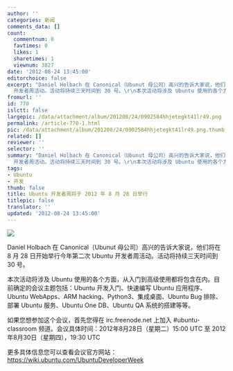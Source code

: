 ```yaml
---
author: ''
categories: 新闻
comments_data: []
count:
  commentnum: 0
  favtimes: 0
  likes: 1
  sharetimes: 1
  viewnum: 3827
date: '2012-08-24 13:45:00'
editorchoice: false
excerpt: "Daniel Holbach 在 Canonical（Ubunut 母公司）高兴的告诉大家说，他们将在 8 月 28 日开始举行今年第二次 Ubuntu
  开发者周活动。活动将持续三天时间到 30 号。\r\n本次活动将涉及 Ubuntu 使用的各个方面，从入门到高级 ..."
fromurl: ''
id: 770
islctt: false
largepic: /data/attachment/album/201208/24/0902584hhjetegkt41lr49.png
permalink: /article-770-1.html
pic: /data/attachment/album/201208/24/0902584hhjetegkt41lr49.png.thumb.jpg
related: []
reviewer: ''
selector: ''
summary: "Daniel Holbach 在 Canonical（Ubunut 母公司）高兴的告诉大家说，他们将在 8 月 28 日开始举行今年第二次 Ubuntu
  开发者周活动。活动将持续三天时间到 30 号。\r\n本次活动将涉及 Ubuntu 使用的各个方面，从入门到高级 ..."
tags:
- Ubuntu
- 开发
thumb: false
title: Ubuntu 开发者周将于 2012 年 8 月 28 日举行
titlepic: false
translator: ''
updated: '2012-08-24 13:45:00'
---
```


![](/data/attachment/album/201208/24/0902584hhjetegkt41lr49.png)


Daniel Holbach 在 Canonical（Ubunut 母公司）高兴的告诉大家说，他们将在 8 月 28 日开始举行今年第二次 Ubuntu 开发者周活动。活动将持续三天时间到 30 号。


本次活动将涉及 Ubuntu 使用的各个方面，从入门到高级使用都将包含在内。目前确定的会议主题包括：Ubuntu 开发入门、快速编写 Ubuntu 应用程序、Ubuntu WebApps、ARM hacking、Python3、集成桌面、Ubuntu Bug 排除、部署 Ubuntu 服务、Ubuntu One DB、Ubuntu QA 系统的搭建等等。


如果您想参加这个会议，首先您得在 irc.freenode.net 上加入 #ubuntu-classroom 频道。会议具体时间：2012年8月28日（星期二）15:00 UTC 至 2012年8月30日（星期四），19:30 UTC


更多具体信息您可以查看会议官方网站：<https://wiki.ubuntu.com/UbuntuDeveloperWeek>